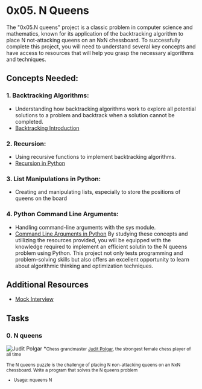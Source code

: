 # 0x05. N Queens

The "0x05.N queens" project is a classic problem in computer science and mathematics, known for its application of the backtracking algorithm to place N not-attacking queens on an NxN chessboard. To successfully complete this project, you will need to understand several key concepts and have access to resources that will help you grasp the necessary algorithms and techniques.

## Concepts Needed:
### 1. Backtracking Algorithms:
* Understanding how backtracking algorithms work to explore all potential solutions to a problem and backtrack when a solution cannot be completed.
* [Backtracking Introduction](https://www.geeksforgeeks.org/introduction-to-backtracking-2/)
### 2. Recursion:
* Using recursive functions to implement backtracking algorithms.
* [Recursion in Python](https://realpython.com/python-thinking-recursively/)
### 3. List Manipulations in Python:
* Creating and manipulating lists, especially to store the positions of queens on the board
### 4. Python Command Line Arguments:
* Handling command-line arguments with the sys module.
* [Command Line Arguments in Python](https://docs.python.org/3.3/library/sys.html#sys.argv)
By studying these concepts and utillizing the resources provided, you will be equipped with the knowledge required to implement an efficient solutin to the N queens problem using Python. This project not only tests programming and problem-solving skills but also offers an excellent opportunity to learn about algorithmic thinking and optimization techniques.

## Additional Resources
* [Mock Interview](https://www.youtube.com/watch?v=GneS80iYa7I)

## Tasks
### 0. N queens
![Judit Polgar](http://www.crestbook.com/files/Judit-photo1_602x433.jpg)
*<small>Chess grandmaster [Judit Polgar](https://en.wikipedia.org/wiki/Judit_Polg%C3%A1r), the strongest female chess player of all time

The N queens puzzle is the challenge of placing N non-attacking queens on an NxN chessboard. Write a program that solves the N queens problem

* Usage: <span style="color: redi;">nqueens N</span>








































